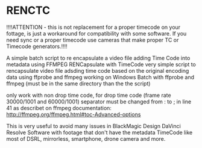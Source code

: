 # RENCTC
!!!!ATTENTION - this is not replacement for a proper timecode on your fottage, is just a workaround for compatibility with some software.
If you need sync or a proper timecode use cameras that make proper TC or Timecode generators.!!!!

A simple batch script to re encapsulate a video file adding Time Code into  metadata using FFMPEG
RENCapsulate with TimeCode
very simple script to rencapsulate video file adsding time code based on the original encoding data using ffprobe and ffmpeg 
working on Windows Batch with ffprobe and ffmpeg (must be in the same directory than the the script)

only work with non drop time code,
for drop time code (frame rate  30000/1001 and 60000/1001) separator must be changed from : to ; in line 41 as describet on ffmpeg documentation: http://ffmpeg.org/ffmpeg.html#toc-Advanced-options

This is very useful to avoid many issues in BlackMagic Design DaVinci Resolve Software with footage that don't have the metadata TimeCode like most of DSRL, mirrorless, smartphone, drone camera and more.
